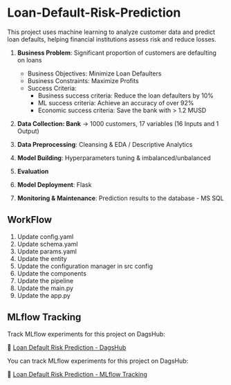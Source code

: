 # Loan-Default-Risk-Prediction
This project uses machine learning to analyze customer data and predict loan defaults, helping financial institutions assess risk and reduce losses.

1. **Business Problem**: Significant proportion of customers are defaulting on loans
    - Business Objectives: Minimize Loan Defaulters
    - Business Constraints: Maximize Profits
    - Success Criteria:
        - Business success criteria: Reduce the loan defaulters by 10%
        - ML success criteria: Achieve an accuracy of over 92%
        - Economic success criteria: Save the bank with > 1.2 MUSD

2. **Data Collection: Bank** -> 1000 customers, 17 variables (16 Inputs and 1 Output)

3. **Data Preprocessing**: Cleansing & EDA / Descriptive Analytics

4. **Model Building**: Hyperparameters tuning & imbalanced/unbalanced 

5. **Evaluation**

6. **Model Deployment**: Flask 

7. **Monitoring & Maintenance**: Prediction results to the database - MS SQL


## WorkFlow

1. Update config.yaml
2. Update schema.yaml 
3. Update params.yaml
4. Update the entity    
5. Update the configuration manager in src config
6. Update the components 
7. Update the pipeline 
8. Update the main.py  
9. Update the app.py

## MLflow Tracking  

Track MLflow experiments for this project on DagsHub:  

🔗 [Loan Default Risk Prediction - DagsHub](https://dagshub.com/revanth-kumar-01-ai/Loan-Default-Risk-Prediction)  

 
You can track MLflow experiments for this project on DagsHub:  

🔗 [Loan Default Risk Prediction - MLflow Tracking](https://dagshub.com/revanth-kumar-01-ai/Loan-Default-Risk-Prediction.mlflow)  
